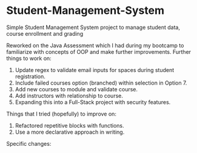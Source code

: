 # Student-Management-System

Simple Student Management System project to manage student data, course enrollment and grading

Reworked on the Java Assessment which I had during my bootcamp to familiarize with concepts of OOP and make further improvements. Further things to work on:

1. Update regex to validate email inputs for spaces during student registration.
2. Include failed courses option (branched) within selection in Option 7.
3. Add new courses to module and validate course.
4. Add instructors with relationship to course.
5. Expanding this into a Full-Stack project with security features.

Things that I tried (hopefully) to improve on:

1. Refactored repetitive blocks with functions.
2. Use a more declarative approach in writing.

Specific changes:
